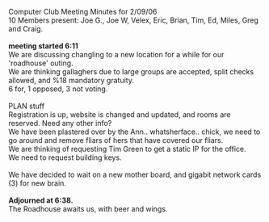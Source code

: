 Computer Club Meeting Minutes for 2/09/06<br>
10 Members present: Joe G., Joe W, Velex, Eric, Brian, Tim, Ed, Miles, Greg and Craig.<br>
<br>
<b> meeting started 6:11</b><br>
We are discussing changling to a new location for a while for our 'roadhouse' outing.<br>
We are thinking gallaghers due to large groups are accepted, split checks allowed, and %18 mandatory gratuity.<br>
6 for, 1 opposed, 3 not voting.<br>
<br>
PLAN stuff<br>
Registration is up, website is changed and updated, and rooms are reserved. Need any other info?<br>
We have been plastered over by the Ann.. whatsherface.. chick, we need to go around and remove fliars of hers that have covered our fliars.<br>
We are thinking of requesting Tim Green to get a static IP for the office.<br>
We need to request building keys.<br>
<br>
We have decided to wait on a new mother board, and gigabit network cards (3) for new brain.<br>
<br>
<b>Adjourned at 6:38.</b><br>
The Roadhouse awaits us, with beer and wings.<br>

